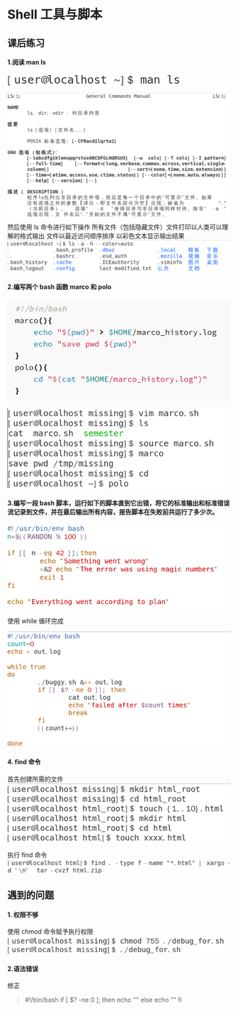 # Shell 工具与脚本
## 课后练习
#### 1.阅读 man ls 
![示例图片](img/1.png)

![示例图片](img/2.png)
然后使用 ls 命令进行如下操作
所有文件（包括隐藏文件）文件打印以人类可以理解的格式输出
文件以最近访问顺序排序
以彩色文本显示输出结果
![示例图片](img/3.png)
#### 2.编写两个 bash 函数 marco 和 polo
![示例图片](img/4.png)

![示例图片](img/5.png)
#### 3.编写一段 bash 脚本，运行如下的脚本直到它出错，将它的标准输出和标准错误流记录到文件，并在最后输出所有内容，报告脚本在失败前共运行了多少次。
![示例图片](img/6.png)

使用 while 循环完成

![示例图片](img/7.png)

#### 4. find 命令
首先创建所需的文件
![示例图片](img/9.png)

执行 find 命令
![示例图片](img/10.png)

## 遇到的问题
#### 1. 权限不够
使用 chmod 命令赋予执行权限
![示例图片](img/8.png)
#### 2.语法错误
修正
>#!/bin/bash
if [ $? -ne 0 ]; then
    echo ""
else
    echo ""
fi
